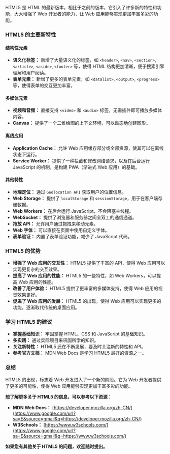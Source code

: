 HTML5 是 HTML 的最新版本，相比于之前的版本，它引入了许多新的特性和功能，大大增强了 Web 开发者的能力，让 Web 应用能够实现更加丰富多彩的功能。

### HTML5 的主要新特性

#### 结构性元素

- **语义化标签：** 新增了大量语义化的标签，如 `<header>`, `<nav>`, `<section>`, `<article>`, `<aside>`, `<footer>` 等，使得 HTML 结构更加清晰，便于搜索引擎理解和用户阅读。
- **表单元素：** 新增了更多的表单元素，如 `<datalist>`, `<output>`, `<progress>` 等，使得表单的交互更加丰富。

#### 多媒体元素

- **视频和音频：** 直接支持 `<video>` 和 `<audio>` 标签，无需插件即可播放多媒体内容。
- **Canvas：** 提供了一个二维绘图的上下文环境，可以动态地创建图形。

#### 离线应用

- **Application Cache：** 允许 Web 应用缓存部分或全部资源，使其可以在离线状态下运行。
- **Service Worker：** 提供了一种拦截和修改网络请求，以及在后台运行 JavaScript 的机制，是构建 PWA（渐进式 Web 应用）的基础。

#### 其他特性

- **地理定位：** 通过 `Geolocation API` 获取用户的位置信息。
- **Web Storage：** 提供了 `localStorage` 和 `sessionStorage`，用于在客户端存储数据。
- **Web Workers：** 在后台运行 JavaScript，不会阻塞主线程。
- **WebSocket：** 提供了浏览器和服务器之间全双工的通信通道。
- **拖放 API：** 允许用户通过拖拽来移动元素。
- **Web 字体：** 可以直接在页面中使用自定义字体。
- **表单验证：** 内置了表单验证功能，减少了 JavaScript 代码。

### HTML5 的优势

- **增强了 Web 应用的交互性：** HTML5 提供了丰富的 API，使得 Web 应用可以实现更复杂的交互效果。
- **提高了 Web 应用的性能：** HTML5 的一些特性，如 Web Workers，可以提高 Web 应用的性能。
- **改善了用户体验：** HTML5 提供了更丰富的多媒体支持，使得 Web 应用的视觉效果更好。
- **促进了 Web 应用的发展：** HTML5 的出现，使得 Web 应用可以实现更多的功能，逐渐取代传统的桌面应用。

### 学习 HTML5 的建议

- **掌握基础知识：** 牢固掌握 HTML、CSS 和 JavaScript 的基础知识。
- **多实践：** 通过实际项目来巩固所学的知识。
- **关注新特性：** HTML5 还在不断发展，要及时关注新的特性和 API。
- **参考官方文档：** MDN Web Docs 是学习 HTML5 最好的资源之一。

### 总结

HTML5 的出现，标志着 Web 开发进入了一个新的阶段。它为 Web 开发者提供了更多的可能性，使得 Web 应用能够实现更加丰富多彩的功能。

**想了解更多关于 HTML5 的信息，可以参考以下资源：**

- **MDN Web Docs：** [https://developer.mozilla.org/zh-CN/](https://www.google.com/url?sa=E&source=gmail&q=https://developer.mozilla.org/zh-CN/)
- **W3Schools：** [https://www.w3schools.com/](https://www.google.com/url?sa=E&source=gmail&q=https://www.w3schools.com/)

**如果您有其他关于 HTML5 的问题，欢迎随时提出。**